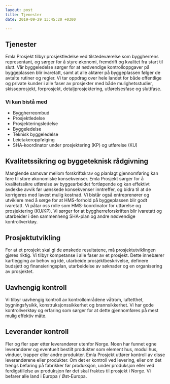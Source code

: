 ```yaml
---
layout: post
title: Tjenester
date: 2019-09-29 13:45:20 +0300

---
```



## Tjenester

Emla Prosjekt tilbyr prosjektledelse ved tilstedeværelse som byggherrens representant, og sørger for å styre økonomi, fremdrift og kvalitet fra start til slutt. Vår byggeledelse sørger for at nødvendige kontrolloppgaver på byggeplassen blir ivaretatt, samt at alle aktører på byggeplassen følger de avtalte rutiner og regler.
Vi tar oppdrag over hele landet for både offentlige og private kunder i alle faser av prosjekter med både mulighetsstudier, skisseprosjekt, forprosjekt, detaljprosjektering, utførelsesfase og sluttfase.


### Vi kan bistå med

* Byggherreombud
* Prosjektledelse
* Prosjekteringsledelse
* Byggeledelse
* Teknisk byggeledelse
* Leietakeroppfølging
* SHA-koordinator under prosjektering (KP) og utførelse (KU)


## Kvalitetssikring og byggeteknisk rådgivning

Manglende samsvar mellom forskriftskrav og planlagt gjennomføring kan føre til store økonomiske konsekvenser. Emla Prosjekt sørger for å kvalitetssikre utførelse av byggearbeidet fortløpende og kan effektivt avdekke avvik før uønskede konsekvenser inntreffer, og bidra til at de korrigeres med lavest mulig kostnad. Vi bistår også entreprenører og utviklere med å sørge for at HMS-forhold på byggeplassen blir godt ivaretatt. Vi påtar oss rolle som HMS-koordinator for utførelse og prosjektering (KU/KP). Vi sørger for at byggherreforskriften blir ivaretatt og utarbeider i den sammenheng SHA-plan og andre nødvendige kontrollverktøy.


## Prosjektutvikling
For at et prosjekt skal gi de ønskede resultatene, må prosjektutviklingen gjøres riktig. Vi tilbyr kompetanse i alle faser av et prosjekt. Dette innebærer kartlegging av behov og idé, utarbeide prosjektbeskrivelse, definere budsjett og finansieringsplan, utarbeidelse av søknader og en organisering av prosjektet.


## Uavhengig kontroll
Vi tilbyr uavhengig kontroll av kontrollområdene våtrom, luftetthet, bygningsfysikk, konstruksjonssikkerhet og brannsikkerhet. Vi har gode kontrollverktøy og erfaring som sørger for at dette gjennomføres på mest mulig effektiv måte.


## Leverandør kontroll
Fler og fler spør etter leverandører utenfor Norge. Noen har funnet egne leverandører og eventuelt bestilt produkter som element hus, modul hus, vinduer, trapper eller andre produkter.
Emla Prosjekt utfører kontroll av disse leverandørene eller produkter. Om det er kontroll ved levering, eller om det trengs befaring på fabrikker før produksjon, under produksjon eller ved ferdigstillelse av produksjon før det skal fraktes til prosjekt i Norge.
Vi befarer alle land i Europa / Øst-Europa.

